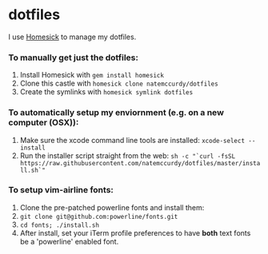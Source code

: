 dotfiles
========

I use [Homesick](https://github.com/technicalpickles/homesick) to manage my dotfiles.

### To manually get just the dotfiles:
1. Install Homesick with `gem install homesick`
2. Clone this castle with `homesick clone natemccurdy/dotfiles`
3. Create the symlinks with `homesick symlink dotfiles`

### To automatically setup my enviornment (e.g. on a new computer (OSX)):
1. Make sure the xcode command line tools are installed:
   `xcode-select --install`
2. Run the installer script straight from the web:
        ```
        sh -c "`curl -fsSL https://raw.githubusercontent.com/natemccurdy/dotfiles/master/install.sh`"
        ```

### To setup vim-airline fonts:
1. Clone the pre-patched powerline fonts and install them:
  1. `git clone git@github.com:powerline/fonts.git`
  2. `cd fonts; ./install.sh`
2. After install, set your iTerm profile preferences to have __both__ text
   fonts be a 'powerline' enabled font.
